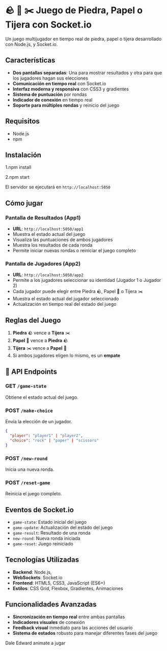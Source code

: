 # 🪨 📄 ✂️ Juego de Piedra, Papel o Tijera con Socket.io

Un juego multijugador en tiempo real de piedra, papel o tijera desarrollado con Node.js,  y Socket.io.

##  Características

- **Dos pantallas separadas**: Una para mostrar resultados y otra para que los jugadores hagan sus elecciones
- **Comunicación en tiempo real** con Socket.io
- **Interfaz moderna y responsiva** con CSS3 y gradientes
- **Sistema de puntuación** por rondas
- **Indicador de conexión** en tiempo real
- **Soporte para múltiples rondas** y reinicio del juego

##  Requisitos

- Node.js 
- npm 

##  Instalación
1.npm install

2.npm start


El servidor se ejecutará en `http://localhost:5050`

##  Cómo jugar

### Pantalla de Resultados (App1)
- **URL**: `http://localhost:5050/app1`
- Muestra el estado actual del juego
- Visualiza las puntuaciones de ambos jugadores
- Muestra los resultados de cada ronda
- Permite iniciar nuevas rondas o reiniciar el juego completo

### Pantalla de Jugadores (App2)
- **URL**: `http://localhost:5050/app2`
- Permite a los jugadores seleccionar su identidad (Jugador 1 o Jugador 2)
- Cada jugador puede elegir entre Piedra 🪨, Papel 📄 o Tijera ✂️
- Muestra el estado actual del jugador seleccionado
- Actualización en tiempo real del estado del juego

##  Reglas del Juego

1. **Piedra** 🪨 vence a **Tijera** ✂️
2. **Papel** 📄 vence a **Piedra** 🪨
3. **Tijera** ✂️ vence a **Papel** 📄
4. Si ambos jugadores eligen lo mismo, es un **empate**

## 🔧 API Endpoints

### GET `/game-state`
Obtiene el estado actual del juego.

### POST `/make-choice`
Envía la elección de un jugador.
```json
{
  "player": "player1" | "player2",
  "choice": "rock" | "paper" | "scissors"
}
```

### POST `/new-round`
Inicia una nueva ronda.

### POST `/reset-game`
Reinicia el juego completo.

##  Eventos de Socket.io

- `game-state`: Estado inicial del juego
- `game-update`: Actualización del estado del juego
- `game-result`: Resultado de una ronda
- `new-round`: Nueva ronda iniciada
- `game-reset`: Juego reiniciado

##  Tecnologías Utilizadas

- **Backend**: Node.js, 
- **WebSockets**: Socket.io
- **Frontend**: HTML5, CSS3, JavaScript (ES6+)
- **Estilos**: CSS Grid, Flexbox, Gradientes, Animaciones


##  Funcionalidades Avanzadas

- **Sincronización en tiempo real** entre ambas pantallas
- **Indicadores visuales** de conexión
- **Feedback visual** inmediato para las acciones del usuario
- **Sistema de estados** robusto para manejar diferentes fases del juego

Dale Edward animate a jugar
